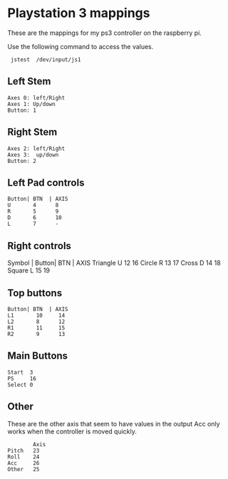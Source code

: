 # Playstation 3 mappings

These are the mappings for my ps3 controller on the raspberry pi.

Use the following command to access the values.

     jstest  /dev/input/js1

## Left Stem
    Axes 0: left/Right
    Axes 1: Up/down
    Button: 1

## Right Stem

    Axes 2: left/Right
    Axes 3:  up/down
    Button: 2

## Left Pad controls

    Button| BTN  | AXIS
    U       4      8
    R       5      9
    D       6      10
    L       7      -

## Right  controls

   Symbol   | Button| BTN  | AXIS
   Triangle     U      12     16
   Circle       R      13     17
   Cross        D      14     18
   Square       L      15     19

## Top buttons

    Button| BTN  | AXIS
    L1       10     14
    L2       8      12
    R1       11     15
    R2       9      13

## Main Buttons
    Start  3
    PS     16
    Select 0 

## Other

These are the other axis that seem to have values in the output  Acc only works when the controller is moved quickly.

            Axis
    Pitch   23
    Roll    24
    Acc     26
    Other   25




    



